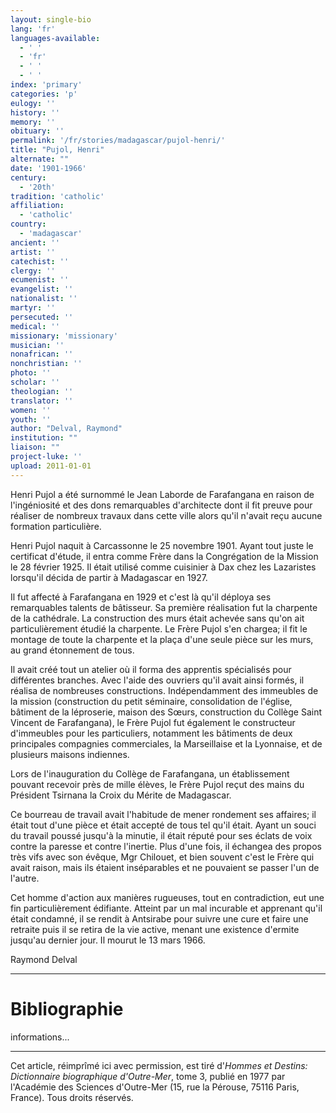 ```yaml
---
layout: single-bio
lang: 'fr'
languages-available:
  - ' '
  - 'fr'
  - ' '
  - ' '
index: 'primary'
categories: 'p'
eulogy: ''
history: ''
memory: ''
obituary: ''
permalink: '/fr/stories/madagascar/pujol-henri/'
title: "Pujol, Henri"
alternate: ""
date: '1901-1966'
century:
  - '20th'
tradition: 'catholic'
affiliation:
  - 'catholic'
country:
  - 'madagascar'
ancient: ''
artist: ''
catechist: ''
clergy: ''
ecumenist: ''
evangelist: ''
nationalist: ''
martyr: ''
persecuted: ''
medical: ''
missionary: 'missionary'
musician: ''
nonafrican: ''
nonchristian: ''
photo: ''
scholar: ''
theologian: ''
translator: ''
women: ''
youth: ''
author: "Delval, Raymond"
institution: ""
liaison: ""
project-luke: ''
upload: 2011-01-01
---
```




Henri Pujol a été surnommé le Jean Laborde de Farafangana en raison de l'ingéniosité et des dons remarquables d'architecte dont il fit preuve pour réaliser de nombreux travaux dans cette ville alors qu'il n'avait reçu aucune formation particulière.

Henri Pujol naquit à Carcassonne le 25 novembre 1901. Ayant tout juste le certificat d'étude, il entra comme Frère dans la Congrégation de la Mission le 28 février 1925. Il était utilisé comme cuisinier à Dax chez les Lazaristes lorsqu'il décida de partir à Madagascar en 1927.

Il fut affecté à Farafangana en 1929 et c'est là qu'il déploya ses remarquables talents de bâtisseur. Sa première réalisation fut la charpente de la cathédrale. La construction des murs était achevée sans qu'on ait particulièrement étudié la charpente. Le Frère Pujol s'en chargea; il fit le montage de toute la charpente et la plaça d'une seule pièce sur les murs, au grand étonnement de tous.

Il avait créé tout un atelier où il forma des apprentis spécialisés pour différentes branches. Avec l'aide des ouvriers qu'il avait ainsi formés, il réalisa de nombreuses constructions. Indépendamment des immeubles de la mission (construction du petit séminaire, consolidation de l'église, bâtiment de la léproserie, maison des Sœurs, construction du Collège Saint Vincent de Farafangana), le Frère Pujol fut également le constructeur d'immeubles pour les particuliers, notamment les bâtiments de deux principales compagnies commerciales, la Marseillaise et la Lyonnaise, et de plusieurs maisons indiennes.

Lors de l'inauguration du Collège de Farafangana, un établissement pouvant recevoir près de mille élèves, le Frère Pujol reçut des mains du Président Tsirnana la Croix du Mérite de Madagascar.

Ce bourreau de travail avait l'habitude de mener rondement ses affaires; il était tout d'une pièce et était accepté de tous tel qu'il était. Ayant un souci du travail poussé jusqu'à la minutie, il était réputé pour ses éclats de voix contre la paresse et contre l'inertie. Plus d'une fois, il échangea des propos très vifs avec son évêque, Mgr Chilouet, et bien souvent c'est le Frère qui avait raison, mais ils étaient inséparables et ne pouvaient se passer l'un de l'autre.

Cet homme d'action aux manières rugueuses, tout en contradiction, eut une fin particulièrement édifiante. Atteint par un mal incurable et apprenant qu'il était condamné, il se rendit à Antsirabe pour suivre une cure et faire une retraite puis il se retira de la vie active, menant une existence d'ermite jusqu'au dernier jour. Il mourut le 13 mars 1966.

Raymond Delval

---

# Bibliographie

informations...

---

Cet article, réimprîmé ici avec permission, est tiré d'*Hommes et Destins: Dictionnaire biographique d'Outre-Mer*, tome 3, publié en 1977 par l'Académie des Sciences d'Outre-Mer (15, rue la Pérouse, 75116 Paris, France). Tous droits réservés.
